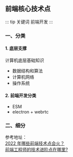 ## 前端核心技术点

::: tip 关键词
前端开发
:::

### 一、分类

#### 1. 底层支撑

计算机底层基础知识

- 数据结构和算法
- 计算机网络
- 操作系统

#### 2. 前端开发分类

- ESM
- electron + webrtc

### 二、细分

参考地址：<br/>
<a href="https://juejin.cn/post/7051901448044429349" target="_blank">2022 年哪些前端技术点会火？</a><br />
<a href="https://www.zhihu.com/question/275994091" target="_blank">前端工程师的技术进阶点在哪里?</a><br />
